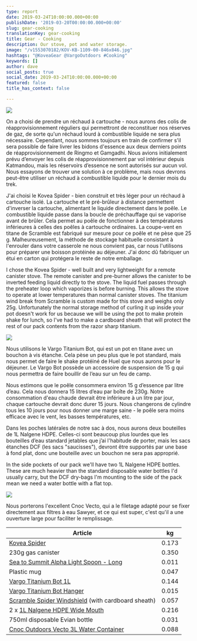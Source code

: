 ```yaml
---
type: report
date: 2019-03-24T10:00:00.000+00:00
publishDate: '2019-03-20T00:00:00.000+00:00'
slug: gear-cooking
translationKey: gear-cooking
title: Gear - Cooking
description: Our stove, pot and water storage.
image: "/v1553070182/KOV-KB-1109-00-846x846.jpg"
hashtags: "@KoveaGear @VargoOutdoors #Cooking"
keywords: []
author: dave
social_posts: true
social_date: 2019-03-24T10:00:00.000+00:00
featured: false
title_has_context: false

---
```

![](https://res.cloudinary.com/wildernessprime/image/upload/w_800,dpr_auto/v1553070182/KOV-KB-1109-00-846x846.jpg)

On a choisi de prendre un réchaud à cartouche - nous aurons des colis de réapprovisionnement réguliers qui permettront de reconstituer nos réserves de gaz, de sorte qu'un réchaud lourd à combustible liquide ne sera plus nécessaire. Cependant, nous sommes toujours en train de confirmer s'il sera possible de faire livrer les bidons d'essence aux deux derniers points de réapprovisionnement de Ringmo et Gamgadhi. Nous avions initialement prévu d’envoyer les colis de réapprovisionnement par vol intérieur depuis Katmandou, mais les réservoirs d’essence ne sont autorisés sur aucun vol. Nous essayons de trouver une solution à ce problème, mais nous devrons peut-être utiliser un réchaud à combustible liquide pour le dernier mois du trek.

J'ai choisi le Kovea Spider - bien construit et très léger pour un réchaud à cartouche isolé. La cartouche et le pré-brûleur à distance permettent d'inverser la cartouche, alimentant le liquide directement dans le poêle. Le combustible liquide passe dans la boucle de préchauffage qui se vaporise avant de brûler. Cela permet au poêle de fonctionner à des températures inférieures à celles des poêles à cartouche ordinaires. La coupe-vent en titane de Scramble est fabriqué sur mesure pour ce poêle et ne pèse que 25 g. Malheureusement, la méthode de stockage habituelle consistant à l'enrouler dans votre casserole ne nous convient pas, car nous l'utilisons pour préparer une boisson protéinée au déjeuner. J'ai donc dû fabriquer un étui en carton qui protégera le reste de notre emballage. 

I chose the Kovea Spider - well built and very lightweight for a remote canister stove. The remote canister and pre-burner allows the canister to be inverted feeding liquid directly to the stove. The liquid fuel passes through the preheater loop which vaporizes is before burning. This allows the stove to operate at lower temperatures than normal canister stoves. The titanium wind break from Scramble is custom made for this stove and weighs only 25g. Unfortunately the normal storage method of curling it up inside your pot doesn't work for us because we will be using the pot to make protein shake for lunch, so I've had to make a cardboard sheath that will protect the rest of our pack contents from the razor sharp titanium.

![](https://res.cloudinary.com/wildernessprime/image/upload/w_800,dpr_auto/v1553070706/titanium-bot.jpg)

  
Nous utilisons le Vargo Titanium Bot, qui est un pot en titane avec un bouchon à vis étanche. Cela pèse un peu plus que le pot standard, mais nous permet de faire le shake protéiné de Huel que nous aurons pour le déjeuner. Le Vargo Bot possède un accessoire de suspension de 15 g qui nous permettra de faire bouillir de l’eau sur un feu de camp.  
  
Nous estimons que le poêle consommera environ 15 g d’essence par litre d’eau. Cela nous donnera 15 litres d’eau par boîte de 230g. Notre consommation d'eau chaude devrait être inférieure à un litre par jour, chaque cartouche devrait donc durer 15 jours. Nous changerons de cylindre tous les 10 jours pour nous donner une marge saine - le poêle sera moins efficace avec le vent, les basses températures, etc.  
  
Dans les poches latérales de notre sac à dos, nous aurons deux bouteilles de 1L Nalgene HDPE. Celles-ci sont beaucoup plus lourdes que les bouteilles d’eau standard jetables que j’ai l'habitude de porter, mais les sacs étanches DCF (les sacs "saucisses"), devront être supportés par une base à fond plat, donc une bouteille avec un bouchon ne sera pas approprié.

In the side pockets of our pack we'll have two 1L Nalgene HDPE bottles. These are much heavier than the standard disposable water bottles I'd usually carry, but the DCF dry-bags I'm mounting to the side of the pack mean we need a water bottle with a flat top.

![](https://res.cloudinary.com/wildernessprime/image/upload/w_800,dpr_auto/v1553070803/3L2018vectofrontsq_1200x.jpg)

Nous porterons l'excellent Cnoc Vecto, qui a le filetage adapté pour se fixer directement aux filtres à eau Sawyer, et ce qui est super, c'est qu'il a une ouverture large pour faciliter le remplissage.

<div class="tableizer-container"> <table class="tableizer-table"> <thead><tr class="tableizer-firstrow"><th>Article</th><th>kg</th></tr></thead><tbody> <tr><td><a href="[http://kovea.com/product/spider/](http://kovea.com/product/spider/ "http://kovea.com/product/spider/")" target="_blank">Kovea Spider</a></td><td>0.173</td></tr> <tr><td>230g gas canister</td><td>0.350</td></tr> <tr><td><a href="[https://seatosummit.com/product/alphalight-long-handled-spoon/](https://seatosummit.com/product/alphalight-long-handled-spoon/ "https://seatosummit.com/product/alphalight-long-handled-spoon/")" target="_blank">Sea to Summit Alpha Light Spoon - Long</a></td><td>0.011</td></tr> <tr><td>Plastic mug</td><td>0.047</td></tr> <tr><td><a href="[https://www.vargooutdoors.com/titanium-bot-bottle-pot.html](https://www.vargooutdoors.com/titanium-bot-bottle-pot.html "https://www.vargooutdoors.com/titanium-bot-bottle-pot.html")" target="_blank">Vargo Titanium Bot 1L</a></td><td>0.144</td></tr> <tr><td><a href="[https://www.vargooutdoors.com/titanium-bot-hanger.html](https://www.vargooutdoors.com/titanium-bot-hanger.html "https://www.vargooutdoors.com/titanium-bot-hanger.html")" target="_blank">Vargo Titanium Bot Hanger</a></td><td>0.015</td></tr> <tr><td><a href="[https://giantpygmy.net/shop/index.php?id_product=41&controller=product](https://giantpygmy.net/shop/index.php?id_product=41&controller=product "https://giantpygmy.net/shop/index.php?id_product=41&controller=product")" target="_blank">Scramble Spider Windshield</a> (with cardboard sheath)</td><td>0.057</td></tr> <tr><td>2 x <a href="[https://www.nalgene.com/product/2179-0032/](https://www.nalgene.com/product/2179-0032/ "https://www.nalgene.com/product/2179-0032/")" target="_blank">1L Nalgene HDPE Wide Mouth</a></td><td>0.216</td></tr> <tr><td>750ml disposable Evian bottle</td><td>0.031</td></tr> <tr><td><a href="[https://cnocoutdoors.com/products/2019-vecto-3l-28mm](https://cnocoutdoors.com/products/2019-vecto-3l-28mm "https://cnocoutdoors.com/products/2019-vecto-3l-28mm")" target="_blank">Cnoc Outdoors Vecto 3L Water Container</a></td><td>0.088</td></tr> </tbody></table> </div>